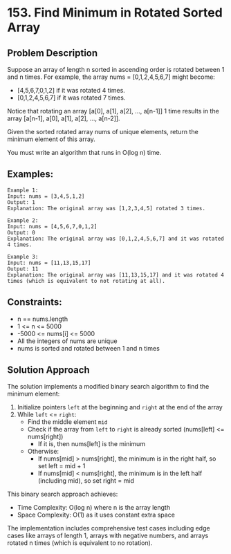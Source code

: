 # 153. Find Minimum in Rotated Sorted Array

## Problem Description
Suppose an array of length n sorted in ascending order is rotated between 1 and n times. For example, the array nums = [0,1,2,4,5,6,7] might become:
- [4,5,6,7,0,1,2] if it was rotated 4 times.
- [0,1,2,4,5,6,7] if it was rotated 7 times.

Notice that rotating an array [a[0], a[1], a[2], ..., a[n-1]] 1 time results in the array [a[n-1], a[0], a[1], a[2], ..., a[n-2]].

Given the sorted rotated array nums of unique elements, return the minimum element of this array.

You must write an algorithm that runs in O(log n) time.

## Examples:
```
Example 1:
Input: nums = [3,4,5,1,2]
Output: 1
Explanation: The original array was [1,2,3,4,5] rotated 3 times.

Example 2:
Input: nums = [4,5,6,7,0,1,2]
Output: 0
Explanation: The original array was [0,1,2,4,5,6,7] and it was rotated 4 times.

Example 3:
Input: nums = [11,13,15,17]
Output: 11
Explanation: The original array was [11,13,15,17] and it was rotated 4 times (which is equivalent to not rotating at all).
```

## Constraints:
- n == nums.length
- 1 <= n <= 5000
- -5000 <= nums[i] <= 5000
- All the integers of nums are unique
- nums is sorted and rotated between 1 and n times

## Solution Approach
The solution implements a modified binary search algorithm to find the minimum element:

1. Initialize pointers `left` at the beginning and `right` at the end of the array
2. While `left` <= `right`:
   - Find the middle element `mid`
   - Check if the array from `left` to `right` is already sorted (nums[left] <= nums[right])
     - If it is, then nums[left] is the minimum
   - Otherwise:
     - If nums[mid] > nums[right], the minimum is in the right half, so set left = mid + 1
     - If nums[mid] < nums[right], the minimum is in the left half (including mid), so set right = mid

This binary search approach achieves:
- Time Complexity: O(log n) where n is the array length
- Space Complexity: O(1) as it uses constant extra space

The implementation includes comprehensive test cases including edge cases like arrays of length 1, arrays with negative numbers, and arrays rotated n times (which is equivalent to no rotation).